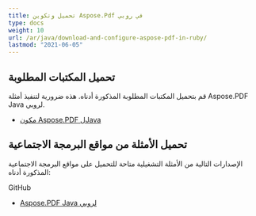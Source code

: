 ```yaml
---
title: تحميل وتكوين Aspose.Pdf في روبي
type: docs
weight: 10
url: /ar/java/download-and-configure-aspose-pdf-in-ruby/
lastmod: "2021-06-05"
---
```


## تحميل المكتبات المطلوبة

قم بتحميل المكتبات المطلوبة المذكورة أدناه. هذه ضرورية لتنفيذ أمثلة Aspose.PDF Java لروبي.

- [مكون Aspose.PDF لJava](https://downloads.aspose.com/pdf/java)

## تحميل الأمثلة من مواقع البرمجة الاجتماعية

الإصدارات التالية من الأمثلة التشغيلية متاحة للتحميل على مواقع البرمجة الاجتماعية المذكورة أدناه:

GitHub

- [Aspose.PDF Java لروبي](https://github.com/aspose-pdf/Aspose.PDF-for-Java/tree/master/Plugins/Aspose_Pdf_Java_for_Ruby)